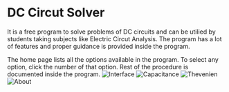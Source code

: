 # DC Circut Solver

It is a free program to solve problems of DC circuits and can be utilied by students taking subjects
like Electric Circut Analysis. The program has a lot of features and proper guidance is provided inside
the program. 

The home page lists all the options available in the program. To select any option, click the number
of that option. Rest of the procedure is documented inside the program. 
![Interface](https://github.com/M-Rashid-Ali-Khan/DC_Circuit_Solver/interface.png)
![Capacitance](https://github.com/M-Rashid-Ali-Khan/DC_Circuit_Solver/capacitance.png)
![Thevenien](https://github.com/M-Rashid-Ali-Khan/DC_Circuit_Solver/Thevenien.png)
![About](https://github.com/M-Rashid-Ali-Khan/DC_Circuit_Solver/about.png)
